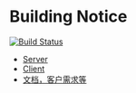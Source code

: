 # Building Notice

[![Build Status](https://ci.gasfjd.cn/job/BuildingNotice/badge/icon)](https://ci.gasfjd.cn/job/BuildingNotice/)

* [Server](server)
* [Client](client)
* [文档，客户需求等](doc)

